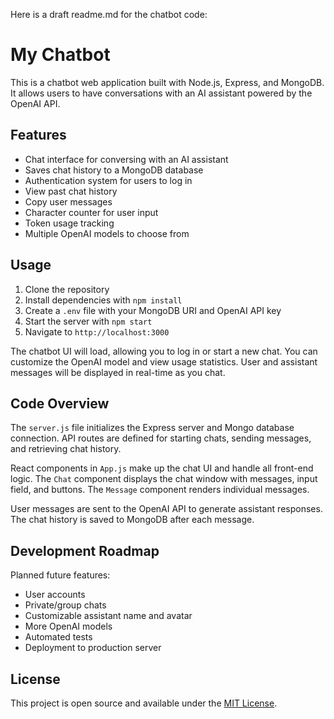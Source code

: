 Here is a draft readme.md for the chatbot code:

# My Chatbot

This is a chatbot web application built with Node.js, Express, and MongoDB. It allows users to have conversations with an AI assistant powered by the OpenAI API.

## Features

- Chat interface for conversing with an AI assistant
- Saves chat history to a MongoDB database
- Authentication system for users to log in
- View past chat history 
- Copy user messages
- Character counter for user input
- Token usage tracking
- Multiple OpenAI models to choose from

## Usage

1. Clone the repository
2. Install dependencies with `npm install`
3. Create a `.env` file with your MongoDB URI and OpenAI API key
4. Start the server with `npm start`
5. Navigate to `http://localhost:3000`

The chatbot UI will load, allowing you to log in or start a new chat. You can customize the OpenAI model and view usage statistics. User and assistant messages will be displayed in real-time as you chat.

## Code Overview

The `server.js` file initializes the Express server and Mongo database connection. API routes are defined for starting chats, sending messages, and retrieving chat history.

React components in `App.js` make up the chat UI and handle all front-end logic. The `Chat` component displays the chat window with messages, input field, and buttons. The `Message` component renders individual messages. 

User messages are sent to the OpenAI API to generate assistant responses. The chat history is saved to MongoDB after each message.

## Development Roadmap

Planned future features:

- User accounts 
- Private/group chats
- Customizable assistant name and avatar
- More OpenAI models
- Automated tests
- Deployment to production server

## License

This project is open source and available under the [MIT License](LICENSE).